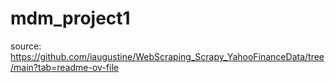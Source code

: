 # mdm_project1

source: https://github.com/iaugustine/WebScraping_Scrapy_YahooFinanceData/tree/main?tab=readme-ov-file
